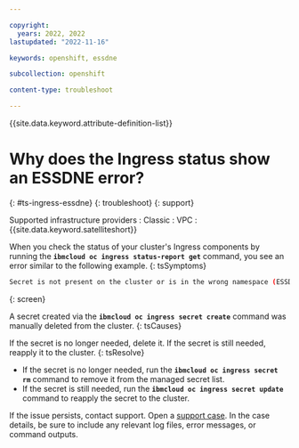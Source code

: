 ```yaml
---

copyright: 
  years: 2022, 2022
lastupdated: "2022-11-16"

keywords: openshift, essdne

subcollection: openshift

content-type: troubleshoot

---
```


{{site.data.keyword.attribute-definition-list}}


# Why does the Ingress status show an ESSDNE error?
{: #ts-ingress-essdne}
{: troubleshoot}
{: support}

Supported infrastructure providers
:   Classic
:   VPC
:   {{site.data.keyword.satelliteshort}}

When you check the status of your cluster's Ingress components by running the **`ibmcloud oc ingress status-report get`** command, you see an error similar to the following example.
{: tsSymptoms}

```sh
Secret is not present on the cluster or is in the wrong namespace (ESSDNE).
```
{: screen}

A secret created via the **`ibmcloud oc ingress secret create`** command was manually deleted from the cluster.
{: tsCauses}

If the secret is no longer needed, delete it. If the secret is still needed, reapply it to the cluster.
{: tsResolve}


- If the secret is no longer needed, run the **`ibmcloud oc ingress secret rm`** command to remove it from the managed secret list.
- If the secret is still needed, run the **`ibmcloud oc ingress secret update`** command to reapply the secret to the cluster.


If the issue persists, contact support. Open a [support case](/docs/get-support?topic=get-support-using-avatar). In the case details, be sure to include any relevant log files, error messages, or command outputs.



